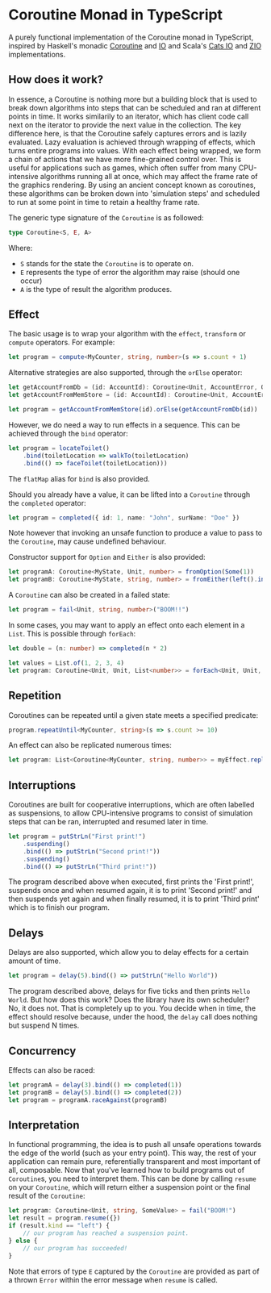 # Coroutine Monad in TypeScript

A purely functional implementation of the Coroutine monad in TypeScript, inspired by Haskell's monadic [Coroutine](http://hackage.haskell.org/package/monad-coroutine-0.9.0.4/docs/Control-Monad-Coroutine.html) and [IO](https://wiki.haskell.org/IO_inside) and Scala's [Cats IO](https://typelevel.org/cats-effect/datatypes/io.html) and [ZIO](https://zio.dev/) implementations.

## How does it work?

In essence, a Coroutine is nothing more but a building block that is used to break down algorithms into steps that can be scheduled and ran at different points in time. It works similarily to an iterator, which has client code call next on the iterator to provide the next value in the collection. The key difference here, is that the Coroutine safely captures errors and is lazily evaluated. Lazy evaluation is achieved through wrapping of effects, which turns entire programs into values. With each effect being wrapped, we form a chain of actions that we have more fine-grained control over. This is useful for applications such as games, which often suffer from many CPU-intensive algorithms running all at once, which may affect the frame rate of the graphics rendering. By using an ancient concept known as coroutines, these algorithms can be broken down into 'simulation steps' and scheduled to run at some point in time to retain a healthy frame rate.

The generic type signature of the `Coroutine` is as followed:

```typescript
type Coroutine<S, E, A>
```

Where:

- `S` stands for the state the `Coroutine` is to operate on.
- `E` represents the type of error the algorithm may raise (should one occur)
- `A` is the type of result the algorithm produces.

## Effect

The basic usage is to wrap your algorithm with the `effect`, `transform` or `compute` operators. For example:

```typescript
let program = compute<MyCounter, string, number>(s => s.count + 1)
```

Alternative strategies are also supported, through the `orElse` operator:

```typescript
let getAccountFromDb = (id: AccountId): Coroutine<Unit, AccountError, Option<Account>> => throw new Error("TODO")
let getAccountFromMemStore = (id: AccountId): Coroutine<Unit, AccountError, Option<Account>> => throw new Error("TODO")

let program = getAccountFromMemStore(id).orElse(getAccountFromDb(id))
```

However, we do need a way to run effects in a sequence. This can be achieved through the `bind` operator:

```typescript
let program = locateToilet()
    .bind(toiletLocation => walkTo(toiletLocation)
    .bind(() => faceToilet(toiletLocation)))
```

The `flatMap` alias for `bind` is also provided.

Should you already have a value, it can be lifted into a `Coroutine` through the `completed` operator:

```typescript
let program = completed({ id: 1, name: "John", surName: "Doe" })
```

Note however that invoking an unsafe function to produce a value to pass to the `Coroutine`, may cause undefined behaviour.

Constructor support for `Option` and `Either` is also provided:

```typescript
let programA: Coroutine<MyState, Unit, number> = fromOption(Some(1))
let programB: Coroutine<MyState, string, number> = fromEither(left().invoke("Failed!"))
```

A `Coroutine` can also be created in a failed state:

```typescript
let program = fail<Unit, string, number>("BOOM!!")
```

In some cases, you may want to apply an effect onto each element in a `List`. This is possible through `forEach`:

```typescript
let double = (n: number) => completed(n * 2)

let values = List.of(1, 2, 3, 4)
let program: Coroutine<Unit, Unit, List<number>> = forEach<Unit, Unit, number, number>(values)(number => double(number))
```

## Repetition

Coroutines can be repeated until a given state meets a specified predicate:

```typescript
program.repeatUntil<MyCounter, string>(s => s.count >= 10)
```

An effect can also be replicated numerous times:

```typescript
let program: List<Coroutine<MyCounter, string, number>> = myEffect.replicate(10)
```

## Interruptions

Coroutines are built for cooperative interruptions, which are often labelled as suspensions, to allow CPU-intensive programs to consist of simulation steps that can be ran, interrupted and resumed later in time.

```typescript
let program = putStrLn("First print!")
    .suspending()
    .bind(() => putStrLn("Second print!"))
    .suspending()
    .bind(() => putStrLn("Third print!"))
```

The program described above when executed, first prints the 'First print!', suspends once and when resumed again, it is to print 'Second print!' and then suspends yet again and when finally resumed, it is to print 'Third print' which is to finish our program.

## Delays

Delays are also supported, which allow you to delay effects for a certain amount of time.

```typescript
let program = delay(5).bind(() => putStrLn("Hello World"))
```

The program described above, delays for five ticks and then prints `Hello World`. But how does this work? Does the library have its own scheduler? No, it does not. That is completely up to you. You decide when in time, the effect should resolve because, under the hood, the `delay` call does nothing but suspend N times.

## Concurrency

Effects can also be raced:

```typescript
let programA = delay(3).bind(() => completed(1))
let programB = delay(5).bind(() => completed(2))
let program = programA.raceAgainst(programB)
```

## Interpretation

In functional programming, the idea is to push all unsafe operations towards the edge of the world (such as your entry point). This way, the rest of your application can remain pure, referentially transparent and most important of all, composable. Now that you've learned how to build programs out of `Coroutine`s, you need to interpret them. This can be done by calling `resume` on your `Coroutine`, which will return either a suspension point or the final result of the `Coroutine`:

```typescript
let program: Coroutine<Unit, string, SomeValue> = fail("BOOM!")
let result = program.resume({})
if (result.kind == "left") {
    // our program has reached a suspension point.
} else {
    // our program has succeeded!
}
```

Note that errors of type `E` captured by the `Coroutine` are provided as part of a thrown `Error` within the error message when `resume` is called.